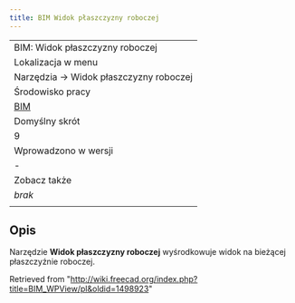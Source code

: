 ```yaml
---
title: BIM Widok płaszczyzny roboczej
---
```


|                                             |
| ------------------------------------------- |
| BIM: Widok płaszczyzny roboczej             |
| Lokalizacja w menu                          |
| Narzędzia → Widok płaszczyzny roboczej      |
| Środowisko pracy                            |
| [BIM](/BIM_Workbench/pl "BIM Workbench/pl") |
| Domyślny skrót                              |
| 9                                           |
| Wprowadzono w wersji                        |
| -                                           |
| Zobacz także                                |
| _brak_                                      |
|                                             |

## Opis

Narzędzie **Widok płaszczyzny roboczej** wyśrodkowuje widok na bieżącej płaszczyźnie roboczej.

Retrieved from "<http://wiki.freecad.org/index.php?title=BIM_WPView/pl&oldid=1498923>"
